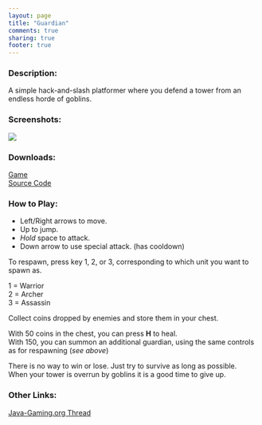 ```yaml
---
layout: page
title: "Guardian"
comments: true
sharing: true
footer: true
---
```


### Description:
A simple hack-and-slash platformer where you defend a tower from an endless horde of goblins.

### Screenshots:
![](https://dl.dropboxusercontent.com/u/99583484/Project%2016x/Screenshots/Screenshot%204.png)

### Downloads:
[Game](https://dl.dropboxusercontent.com/u/99583484/Project%2016x/Guardian.zip)  
[Source Code](https://dl.dropboxusercontent.com/u/99583484/Project%2016x/Guardian%20Source.zip)

### How to Play:
- Left/Right arrows to move.
- Up to jump.
- _Hold_ space to attack.
- Down arrow to use special attack. (has cooldown)

To respawn, press key 1, 2, or 3, corresponding to which unit you want to spawn as.

1 = Warrior  
2 = Archer  
3 = Assassin  

Collect coins dropped by enemies and store them in your chest.

With 50 coins in the chest, you can press **H** to heal.  
With 150, you can summon an additional guardian, using the same controls as for respawning (_see above_)

There is no way to win or lose. Just try to survive as long as possible.  
When your tower is overrun by goblins it is a good time to give up.

### Other Links:

[Java-Gaming.org Thread](http://www.java-gaming.org/topics/new-project-so-early-in-development-i-have-no-name-for-it/28032/msg/253597/view.html)